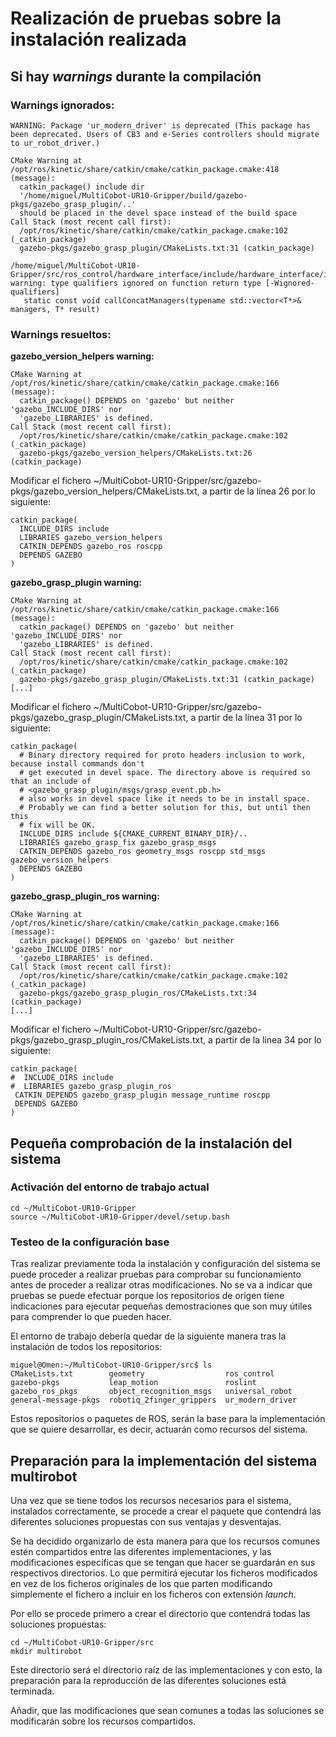 # Realización de pruebas sobre la instalación realizada

## Si hay *warnings* durante la compilación
### Warnings ignorados:
```{bash}
WARNING: Package 'ur_modern_driver' is deprecated (This package has been deprecated. Users of CB3 and e-Series controllers should migrate to ur_robot_driver.)

CMake Warning at /opt/ros/kinetic/share/catkin/cmake/catkin_package.cmake:418 (message):
  catkin_package() include dir
  '/home/miguel/MultiCobot-UR10-Gripper/build/gazebo-pkgs/gazebo_grasp_plugin/..'
  should be placed in the devel space instead of the build space
Call Stack (most recent call first):
  /opt/ros/kinetic/share/catkin/cmake/catkin_package.cmake:102 (_catkin_package)
  gazebo-pkgs/gazebo_grasp_plugin/CMakeLists.txt:31 (catkin_package)
  
/home/miguel/MultiCobot-UR10-Gripper/src/ros_control/hardware_interface/include/hardware_interface/internal/interface_manager.h:69:85: warning: type qualifiers ignored on function return type [-Wignored-qualifiers]
   static const void callConcatManagers(typename std::vector<T*>& managers, T* result)
```
### Warnings resueltos:

**gazebo_version_helpers warning:**
```{bash}
CMake Warning at /opt/ros/kinetic/share/catkin/cmake/catkin_package.cmake:166 (message):
  catkin_package() DEPENDS on 'gazebo' but neither 'gazebo_INCLUDE_DIRS' nor
  'gazebo_LIBRARIES' is defined.
Call Stack (most recent call first):
  /opt/ros/kinetic/share/catkin/cmake/catkin_package.cmake:102 (_catkin_package)
  gazebo-pkgs/gazebo_version_helpers/CMakeLists.txt:26 (catkin_package)
```
Modificar el fichero ~/MultiCobot-UR10-Gripper/src/gazebo-pkgs/gazebo_version_helpers/CMakeLists.txt, a partir de la línea 26 por lo siguiente:

```{bash}
catkin_package(
  INCLUDE_DIRS include
  LIBRARIES gazebo_version_helpers
  CATKIN_DEPENDS gazebo_ros roscpp
  DEPENDS GAZEBO 
)
```

**gazebo_grasp_plugin warning:**
	
```{bash}
CMake Warning at /opt/ros/kinetic/share/catkin/cmake/catkin_package.cmake:166 (message):
  catkin_package() DEPENDS on 'gazebo' but neither 'gazebo_INCLUDE_DIRS' nor
  'gazebo_LIBRARIES' is defined.
Call Stack (most recent call first):
  /opt/ros/kinetic/share/catkin/cmake/catkin_package.cmake:102 (_catkin_package)
  gazebo-pkgs/gazebo_grasp_plugin/CMakeLists.txt:31 (catkin_package)
[...]
```
Modificar el fichero ~/MultiCobot-UR10-Gripper/src/gazebo-pkgs/gazebo_grasp_plugin/CMakeLists.txt, a partir de la línea 31 por lo siguiente:
```{bash}
catkin_package(
  # Binary directory required for proto headers inclusion to work, because install commands don't
  # get executed in devel space. The directory above is required so that an include of
  # <gazebo_grasp_plugin/msgs/grasp_event.pb.h> 
  # also works in devel space like it needs to be in install space.
  # Probably we can find a better solution for this, but until then this
  # fix will be OK.
  INCLUDE_DIRS include ${CMAKE_CURRENT_BINARY_DIR}/..
  LIBRARIES gazebo_grasp_fix gazebo_grasp_msgs
  CATKIN_DEPENDS gazebo_ros geometry_msgs roscpp std_msgs gazebo_version_helpers
  DEPENDS GAZEBO
)
```

**gazebo_grasp_plugin_ros warning:**	
```{bash}
CMake Warning at /opt/ros/kinetic/share/catkin/cmake/catkin_package.cmake:166 (message):
  catkin_package() DEPENDS on 'gazebo' but neither 'gazebo_INCLUDE_DIRS' nor
  'gazebo_LIBRARIES' is defined.
Call Stack (most recent call first):
  /opt/ros/kinetic/share/catkin/cmake/catkin_package.cmake:102 (_catkin_package)
  gazebo-pkgs/gazebo_grasp_plugin_ros/CMakeLists.txt:34 (catkin_package)
[...]
```
Modificar el fichero ~/MultiCobot-UR10-Gripper/src/gazebo-pkgs/gazebo_grasp_plugin_ros/CMakeLists.txt, a partir de la línea 34 por lo siguiente:
```{bash}
catkin_package(
#  INCLUDE_DIRS include
#  LIBRARIES gazebo_grasp_plugin_ros
 CATKIN_DEPENDS gazebo_grasp_plugin message_runtime roscpp
 DEPENDS GAZEBO
)
```

## Pequeña comprobación de la instalación del sistema

### Activación del entorno de trabajo actual
```{bash}
cd ~/MultiCobot-UR10-Gripper
source ~/MultiCobot-UR10-Gripper/devel/setup.bash
```

### Testeo de la configuración base
Tras realizar previamente toda la instalación y configuración del sistema se puede proceder a realizar pruebas para comprobar su funcionamiento antes de proceder a realizar otras modificaciones. No se va a indicar que pruebas se puede efectuar porque los repositorios de origen tiene indicaciones para ejecutar pequeñas demostraciones que son muy útiles para comprender lo que pueden hacer.

El entorno de trabajo debería quedar de la siguiente manera tras la instalación de todos los repositorios:
```{bash}
miguel@Omen:~/MultiCobot-UR10-Gripper/src$ ls
CMakeLists.txt        geometry                  ros_control
gazebo-pkgs           leap_motion               roslint
gazebo_ros_pkgs       object_recognition_msgs   universal_robot
general-message-pkgs  robotiq_2finger_grippers  ur_modern_driver
```
Estos repositorios o paquetes de ROS, serán la base para la implementación que se quiere desarrollar, es decir, actuarán como recursos del sistema.


## Preparación para la implementación del sistema multirobot
Una vez que se tiene todos los recursos necesarios para el sistema, instalados correctamente, se procede a crear el paquete que contendrá las diferentes soluciones propuestas con sus ventajas y desventajas.

Se ha decidido organizarlo de esta manera para que los recursos comunes estén compartidos entre las diferentes implementaciones, y las modificaciones específicas que se tengan que hacer se guardarán en sus respectivos directorios. Lo que permitirá ejecutar los ficheros modificados en vez de los ficheros originales de los que parten modificando simplemente el fichero a incluir en los ficheros con extensión *launch*.

Por ello se procede primero a crear el directorio que contendrá todas las soluciones propuestas:
```{bash}
cd ~/MultiCobot-UR10-Gripper/src
mkdir multirobot
```
Este directorio será el directorio raíz de las implementaciones y con esto, la preparación para la reproducción de las diferentes soluciones está terminada.

Añadir, que las modificaciones que sean comunes a todas las soluciones se modificarán sobre los recursos compartidos.